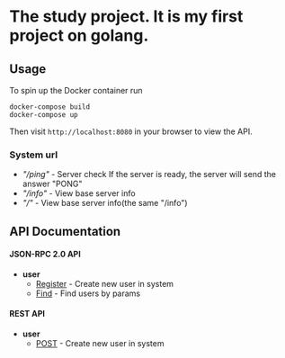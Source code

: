 # The study project. It is my first project on golang.

## Usage
To spin up the Docker container run
```
docker-compose build
docker-compose up
```
Then visit `http://localhost:8080` in your browser to view the API.

### System url
 - _"/ping"_ - Server check If the server is ready, the server will send the answer "PONG"
 - _"/info"_ - View base server info
 - _"/"_ - View base server info(the same "/info")
 
## API Documentation
#### JSON-RPC 2.0 API
 - **user**
    - [Register](documentation/api-json-rpc/user-register.md) - Create new user in system
    - [Find](documentation/api-json-rpc/find-users.md)  - Find users by params

#### REST API
 - **user**
    - [POST](documentation/api-rest/user-post.md) - Create new user in system